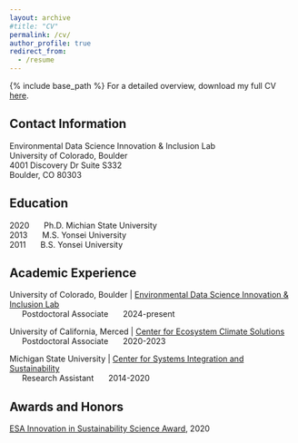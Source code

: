 ```yaml
---
layout: archive
#title: "CV"
permalink: /cv/
author_profile: true
redirect_from:
  - /resume
---
```


<!-- Google tag (gtag.js) -->
<script async src="https://www.googletagmanager.com/gtag/js?id=G-2QHZKG68W9"></script>
<script>
  window.dataLayer = window.dataLayer || [];
  function gtag(){dataLayer.push(arguments);}
  gtag('js', new Date());

  gtag('config', 'G-2QHZKG68W9');
</script>

{% include base_path %}
For a detailed overview, download my full CV [here](../files/CV_Min_Gon_Chung_June_2024.pdf).


## Contact Information
Environmental Data Science Innovation & Inclusion Lab<br>
University of Colorado, Boulder<br>
4001 Discovery Dr Suite S332<br>
Boulder, CO 80303<br>


## Education
2020 &ensp;  &ensp;    Ph.D. Michian State University<br>
2013 &ensp;  &ensp;    M.S. Yonsei University<br>
2011 &ensp;  &ensp;    B.S. Yonsei University<br>


## Academic Experience
University of Colorado, Boulder | [Environmental Data Science Innovation & Inclusion Lab](https://esiil.org/)<br>
&ensp; &ensp;        Postdoctoral Associate   &ensp;  &ensp;     2024-present

University of California, Merced | [Center for Ecosystem Climate Solutions](https://california-ecosystem-climate.solutions/)<br>
&ensp; &ensp;         Postdoctoral Associate   &ensp; &ensp;      2020-2023

Michigan State University | [Center for Systems Integration and Sustainability](https://www.canr.msu.edu/csis/)<br>
&ensp; &ensp;         Research Assistant   &ensp; &ensp;      2014-2020


## Awards and Honors
[ESA Innovation in Sustainability Science Award](https://esajournals.onlinelibrary.wiley.com/doi/10.1002/bes2.1790), 2020


